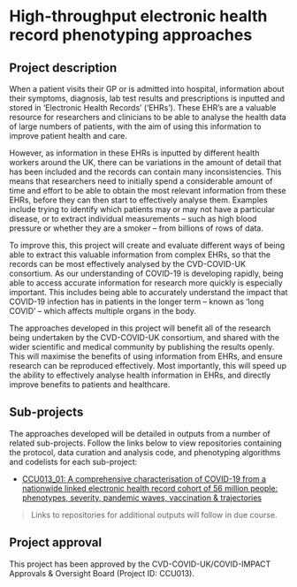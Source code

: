 # High-throughput electronic health record phenotyping approaches

## Project description

When a patient visits their GP or is admitted into hospital, information about their symptoms, diagnosis, lab test results and prescriptions is inputted and stored in ‘Electronic Health Records’ (‘EHRs’). These EHR’s are a valuable resource for researchers and clinicians to be able to analyse the health data of large numbers of patients, with the aim of using this information to improve patient health and care.

However, as information in these EHRs is inputted by different health workers around the UK, there can be variations in the amount of detail that has been included and the records can contain many inconsistencies. This means that researchers need to initially spend a considerable amount of time and effort to be able to obtain the most relevant information from these EHRs, before they can then start to effectively analyse them. Examples include trying to identify which patients may or may not have a particular disease, or to extract individual measurements – such as high blood pressure or whether they are a smoker – from billions of rows of data.

To improve this, this project will create and evaluate different ways of being able to extract this valuable information from complex EHRs, so that the records can be most effectively analysed by the CVD-COVID-UK consortium. As our understanding of COVID-19 is developing rapidly, being able to access accurate information for research more quickly is especially important. This includes being able to accurately understand the impact that COVID-19 infection has in patients in the longer term – known as ‘long COVID’ – which affects multiple organs in the body.

The approaches developed in this project will benefit all of the research being undertaken by the CVD-COVID-UK consortium, and shared with the wider scientific and medical community by publishing the results openly. This will maximise the benefits of using information from EHRs, and ensure research can be reproduced effectively. Most importantly, this will speed up the ability to effectively analyse health information in EHRs, and directly improve benefits to patients and healthcare.

## Sub-projects

The approaches developed will be detailed in outputs from a number of related sub-projects.  Follow the links below to view repositories containing the protocol, data curation and analysis code, and phenotyping algorithms and codelists for each sub-project:

* [CCU013_01: A comprehensive characterisation of COVID-19 from a nationwide linked electronic health record cohort of 56 million people: phenotypes, severity, pandemic waves, vaccination & trajectories](https://github.com/BHFDSC/CCU013_01_ENG-COVID-19_event_phenotyping)

> Links to repositories for additional outputs will follow in due course.

## Project approval

This project has been approved by the CVD-COVID-UK/COVID-IMPACT Approvals & Oversight Board (Project ID: CCU013).
